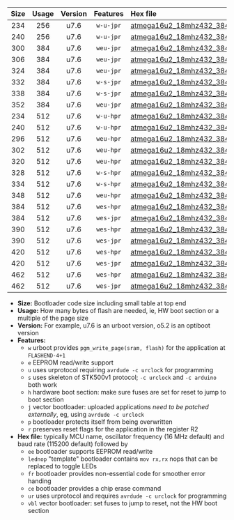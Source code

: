 |Size|Usage|Version|Features|Hex file|
|:-:|:-:|:-:|:-:|:--|
|234|256|u7.6|`w-u-jpr`|[atmega16u2_18mhz432_38400bps_ur_vbl.hex](https://raw.githubusercontent.com/stefanrueger/urboot/main/bootloaders/atmega16u2/fcpu_18mhz432/38400_bps/atmega16u2_18mhz432_38400bps_ur_vbl.hex)|
|240|256|u7.6|`w-u-jpr`|[atmega16u2_18mhz432_38400bps_lednop_ur_vbl.hex](https://raw.githubusercontent.com/stefanrueger/urboot/main/bootloaders/atmega16u2/fcpu_18mhz432/38400_bps/atmega16u2_18mhz432_38400bps_lednop_ur_vbl.hex)|
|300|384|u7.6|`weu-jpr`|[atmega16u2_18mhz432_38400bps_ee_ur_vbl.hex](https://raw.githubusercontent.com/stefanrueger/urboot/main/bootloaders/atmega16u2/fcpu_18mhz432/38400_bps/atmega16u2_18mhz432_38400bps_ee_ur_vbl.hex)|
|306|384|u7.6|`weu-jpr`|[atmega16u2_18mhz432_38400bps_ee_lednop_ur_vbl.hex](https://raw.githubusercontent.com/stefanrueger/urboot/main/bootloaders/atmega16u2/fcpu_18mhz432/38400_bps/atmega16u2_18mhz432_38400bps_ee_lednop_ur_vbl.hex)|
|324|384|u7.6|`weu-jpr`|[atmega16u2_18mhz432_38400bps_ee_lednop_fr_ur_vbl.hex](https://raw.githubusercontent.com/stefanrueger/urboot/main/bootloaders/atmega16u2/fcpu_18mhz432/38400_bps/atmega16u2_18mhz432_38400bps_ee_lednop_fr_ur_vbl.hex)|
|332|384|u7.6|`w-s-jpr`|[atmega16u2_18mhz432_38400bps_vbl.hex](https://raw.githubusercontent.com/stefanrueger/urboot/main/bootloaders/atmega16u2/fcpu_18mhz432/38400_bps/atmega16u2_18mhz432_38400bps_vbl.hex)|
|338|384|u7.6|`w-s-jpr`|[atmega16u2_18mhz432_38400bps_lednop_vbl.hex](https://raw.githubusercontent.com/stefanrueger/urboot/main/bootloaders/atmega16u2/fcpu_18mhz432/38400_bps/atmega16u2_18mhz432_38400bps_lednop_vbl.hex)|
|352|384|u7.6|`weu-jpr`|[atmega16u2_18mhz432_38400bps_ee_lednop_fr_ce_ur_vbl.hex](https://raw.githubusercontent.com/stefanrueger/urboot/main/bootloaders/atmega16u2/fcpu_18mhz432/38400_bps/atmega16u2_18mhz432_38400bps_ee_lednop_fr_ce_ur_vbl.hex)|
|234|512|u7.6|`w-u-hpr`|[atmega16u2_18mhz432_38400bps_ur.hex](https://raw.githubusercontent.com/stefanrueger/urboot/main/bootloaders/atmega16u2/fcpu_18mhz432/38400_bps/atmega16u2_18mhz432_38400bps_ur.hex)|
|240|512|u7.6|`w-u-hpr`|[atmega16u2_18mhz432_38400bps_lednop_ur.hex](https://raw.githubusercontent.com/stefanrueger/urboot/main/bootloaders/atmega16u2/fcpu_18mhz432/38400_bps/atmega16u2_18mhz432_38400bps_lednop_ur.hex)|
|296|512|u7.6|`weu-hpr`|[atmega16u2_18mhz432_38400bps_ee_ur.hex](https://raw.githubusercontent.com/stefanrueger/urboot/main/bootloaders/atmega16u2/fcpu_18mhz432/38400_bps/atmega16u2_18mhz432_38400bps_ee_ur.hex)|
|302|512|u7.6|`weu-hpr`|[atmega16u2_18mhz432_38400bps_ee_lednop_ur.hex](https://raw.githubusercontent.com/stefanrueger/urboot/main/bootloaders/atmega16u2/fcpu_18mhz432/38400_bps/atmega16u2_18mhz432_38400bps_ee_lednop_ur.hex)|
|320|512|u7.6|`weu-hpr`|[atmega16u2_18mhz432_38400bps_ee_lednop_fr_ur.hex](https://raw.githubusercontent.com/stefanrueger/urboot/main/bootloaders/atmega16u2/fcpu_18mhz432/38400_bps/atmega16u2_18mhz432_38400bps_ee_lednop_fr_ur.hex)|
|328|512|u7.6|`w-s-hpr`|[atmega16u2_18mhz432_38400bps.hex](https://raw.githubusercontent.com/stefanrueger/urboot/main/bootloaders/atmega16u2/fcpu_18mhz432/38400_bps/atmega16u2_18mhz432_38400bps.hex)|
|334|512|u7.6|`w-s-hpr`|[atmega16u2_18mhz432_38400bps_lednop.hex](https://raw.githubusercontent.com/stefanrueger/urboot/main/bootloaders/atmega16u2/fcpu_18mhz432/38400_bps/atmega16u2_18mhz432_38400bps_lednop.hex)|
|348|512|u7.6|`weu-hpr`|[atmega16u2_18mhz432_38400bps_ee_lednop_fr_ce_ur.hex](https://raw.githubusercontent.com/stefanrueger/urboot/main/bootloaders/atmega16u2/fcpu_18mhz432/38400_bps/atmega16u2_18mhz432_38400bps_ee_lednop_fr_ce_ur.hex)|
|384|512|u7.6|`wes-hpr`|[atmega16u2_18mhz432_38400bps_ee.hex](https://raw.githubusercontent.com/stefanrueger/urboot/main/bootloaders/atmega16u2/fcpu_18mhz432/38400_bps/atmega16u2_18mhz432_38400bps_ee.hex)|
|384|512|u7.6|`wes-jpr`|[atmega16u2_18mhz432_38400bps_ee_vbl.hex](https://raw.githubusercontent.com/stefanrueger/urboot/main/bootloaders/atmega16u2/fcpu_18mhz432/38400_bps/atmega16u2_18mhz432_38400bps_ee_vbl.hex)|
|390|512|u7.6|`wes-hpr`|[atmega16u2_18mhz432_38400bps_ee_lednop.hex](https://raw.githubusercontent.com/stefanrueger/urboot/main/bootloaders/atmega16u2/fcpu_18mhz432/38400_bps/atmega16u2_18mhz432_38400bps_ee_lednop.hex)|
|390|512|u7.6|`wes-jpr`|[atmega16u2_18mhz432_38400bps_ee_lednop_vbl.hex](https://raw.githubusercontent.com/stefanrueger/urboot/main/bootloaders/atmega16u2/fcpu_18mhz432/38400_bps/atmega16u2_18mhz432_38400bps_ee_lednop_vbl.hex)|
|420|512|u7.6|`wes-hpr`|[atmega16u2_18mhz432_38400bps_ee_lednop_fr.hex](https://raw.githubusercontent.com/stefanrueger/urboot/main/bootloaders/atmega16u2/fcpu_18mhz432/38400_bps/atmega16u2_18mhz432_38400bps_ee_lednop_fr.hex)|
|420|512|u7.6|`wes-jpr`|[atmega16u2_18mhz432_38400bps_ee_lednop_fr_vbl.hex](https://raw.githubusercontent.com/stefanrueger/urboot/main/bootloaders/atmega16u2/fcpu_18mhz432/38400_bps/atmega16u2_18mhz432_38400bps_ee_lednop_fr_vbl.hex)|
|462|512|u7.6|`wes-hpr`|[atmega16u2_18mhz432_38400bps_ee_lednop_fr_ce.hex](https://raw.githubusercontent.com/stefanrueger/urboot/main/bootloaders/atmega16u2/fcpu_18mhz432/38400_bps/atmega16u2_18mhz432_38400bps_ee_lednop_fr_ce.hex)|
|462|512|u7.6|`wes-jpr`|[atmega16u2_18mhz432_38400bps_ee_lednop_fr_ce_vbl.hex](https://raw.githubusercontent.com/stefanrueger/urboot/main/bootloaders/atmega16u2/fcpu_18mhz432/38400_bps/atmega16u2_18mhz432_38400bps_ee_lednop_fr_ce_vbl.hex)|

- **Size:** Bootloader code size including small table at top end
- **Usage:** How many bytes of flash are needed, ie, HW boot section or a multiple of the page size
- **Version:** For example, u7.6 is an urboot version, o5.2 is an optiboot version
- **Features:**
  + `w` urboot provides `pgm_write_page(sram, flash)` for the application at `FLASHEND-4+1`
  + `e` EEPROM read/write support
  + `u` uses urprotocol requiring `avrdude -c urclock` for programming
  + `s` uses skeleton of STK500v1 protocol; `-c urclock` and `-c arduino` both work
  + `h` hardware boot section: make sure fuses are set for reset to jump to boot section
  + `j` vector bootloader: uploaded applications *need to be patched externally*, eg, using `avrdude -c urclock`
  + `p` bootloader protects itself from being overwritten
  + `r` preserves reset flags for the application in the register R2
- **Hex file:** typically MCU name, oscillator frequency (16 MHz default) and baud rate (115200 default) followed by
  + `ee` bootloader supports EEPROM read/write
  + `lednop` "template" bootloader contains `mov rx,rx` nops that can be replaced to toggle LEDs
  + `fr` bootloader provides non-essential code for smoother error handing
  + `ce` bootloader provides a chip erase command
  + `ur` uses urprotocol and requires `avrdude -c urclock` for programming
  + `vbl` vector bootloader: set fuses to jump to reset, not the HW boot section
